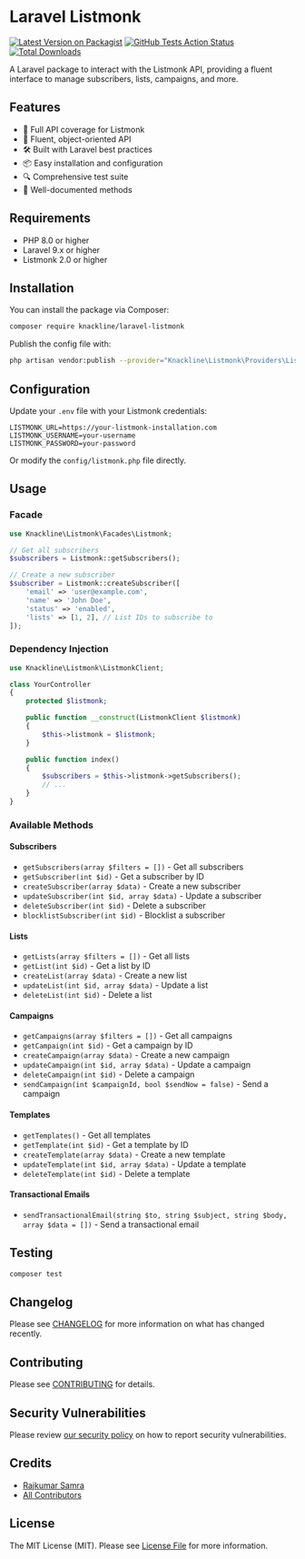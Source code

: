 # Laravel Listmonk

[![Latest Version on Packagist](https://img.shields.io/packagist/v/knackline/laravel-listmonk.svg?style=flat-square)](https://packagist.org/packages/knackline/laravel-listmonk)
[![GitHub Tests Action Status](https://img.shields.io/github/actions/workflow/status/knackline/laravel-listmonk/run-tests.yml?branch=main&label=tests&style=flat-square)](https://github.com/knackline/laravel-listmonk/actions?query=workflow%3Arun-tests+branch%3Amain)
[![Total Downloads](https://img.shields.io/packagist/dt/knackline/laravel-listmonk.svg?style=flat-square)](https://packagist.org/packages/knackline/laravel-listmonk)

A Laravel package to interact with the Listmonk API, providing a fluent interface to manage subscribers, lists, campaigns, and more.

## Features

- 🚀 Full API coverage for Listmonk
- 🔄 Fluent, object-oriented API
- 🛠 Built with Laravel best practices
- 📦 Easy installation and configuration
- 🔍 Comprehensive test suite
- 📝 Well-documented methods

## Requirements

- PHP 8.0 or higher
- Laravel 9.x or higher
- Listmonk 2.0 or higher

## Installation

You can install the package via Composer:

```bash
composer require knackline/laravel-listmonk
```

Publish the config file with:

```bash
php artisan vendor:publish --provider="Knackline\Listmonk\Providers\ListmonkServiceProvider" --tag="listmonk-config"
```

## Configuration

Update your `.env` file with your Listmonk credentials:

```env
LISTMONK_URL=https://your-listmonk-installation.com
LISTMONK_USERNAME=your-username
LISTMONK_PASSWORD=your-password
```

Or modify the `config/listmonk.php` file directly.

## Usage

### Facade

```php
use Knackline\Listmonk\Facades\Listmonk;

// Get all subscribers
$subscribers = Listmonk::getSubscribers();

// Create a new subscriber
$subscriber = Listmonk::createSubscriber([
    'email' => 'user@example.com',
    'name' => 'John Doe',
    'status' => 'enabled',
    'lists' => [1, 2], // List IDs to subscribe to
]);
```

### Dependency Injection

```php
use Knackline\Listmonk\ListmonkClient;

class YourController
{
    protected $listmonk;

    public function __construct(ListmonkClient $listmonk)
    {
        $this->listmonk = $listmonk;
    }

    public function index()
    {
        $subscribers = $this->listmonk->getSubscribers();
        // ...
    }
}
```

### Available Methods

#### Subscribers
- `getSubscribers(array $filters = [])` - Get all subscribers
- `getSubscriber(int $id)` - Get a subscriber by ID
- `createSubscriber(array $data)` - Create a new subscriber
- `updateSubscriber(int $id, array $data)` - Update a subscriber
- `deleteSubscriber(int $id)` - Delete a subscriber
- `blocklistSubscriber(int $id)` - Blocklist a subscriber

#### Lists
- `getLists(array $filters = [])` - Get all lists
- `getList(int $id)` - Get a list by ID
- `createList(array $data)` - Create a new list
- `updateList(int $id, array $data)` - Update a list
- `deleteList(int $id)` - Delete a list

#### Campaigns
- `getCampaigns(array $filters = [])` - Get all campaigns
- `getCampaign(int $id)` - Get a campaign by ID
- `createCampaign(array $data)` - Create a new campaign
- `updateCampaign(int $id, array $data)` - Update a campaign
- `deleteCampaign(int $id)` - Delete a campaign
- `sendCampaign(int $campaignId, bool $sendNow = false)` - Send a campaign

#### Templates
- `getTemplates()` - Get all templates
- `getTemplate(int $id)` - Get a template by ID
- `createTemplate(array $data)` - Create a new template
- `updateTemplate(int $id, array $data)` - Update a template
- `deleteTemplate(int $id)` - Delete a template

#### Transactional Emails
- `sendTransactionalEmail(string $to, string $subject, string $body, array $data = [])` - Send a transactional email

## Testing

```bash
composer test
```

## Changelog

Please see [CHANGELOG](CHANGELOG.md) for more information on what has changed recently.

## Contributing

Please see [CONTRIBUTING](.github/CONTRIBUTING.md) for details.

## Security Vulnerabilities

Please review [our security policy](../../security/policy) on how to report security vulnerabilities.

## Credits

- [Rajkumar Samra](https://github.com/rjsamra)
- [All Contributors](../../contributors)

## License

The MIT License (MIT). Please see [License File](LICENSE) for more information.
